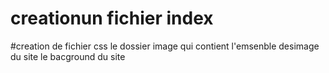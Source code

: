 # creationun fichier index
#creation de fichier css
le dossier image qui contient l'emsenble desimage du site 
le bacground du site
